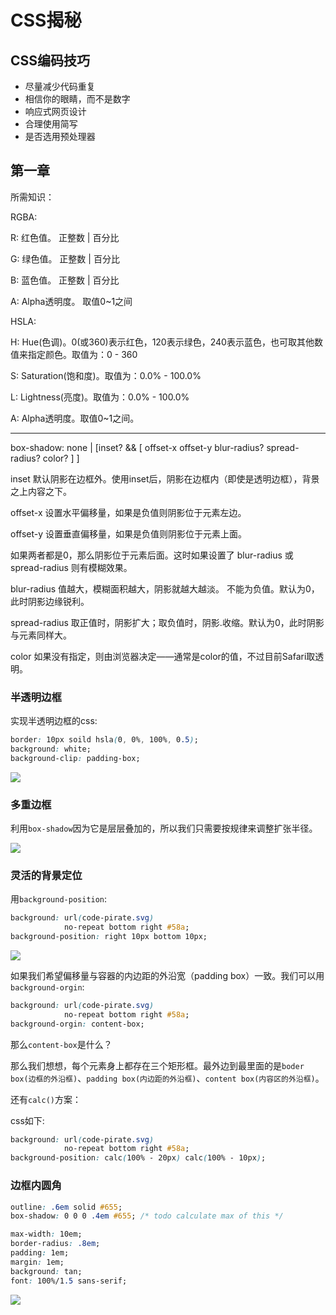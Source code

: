 # CSS揭秘

## CSS编码技巧

* 尽量减少代码重复
* 相信你的眼睛，而不是数字
* 响应式网页设计
* 合理使用简写
* 是否选用预处理器

## 第一章

所需知识：

RGBA:

R: 红色值。 正整数 | 百分比

G: 绿色值。 正整数 | 百分比

B: 蓝色值。 正整数 | 百分比

A: Alpha透明度。 取值0~1之间

HSLA:

H: Hue(色调)。0(或360)表示红色，120表示绿色，240表示蓝色，也可取其他数值来指定颜色。取值为：0 - 360

S: Saturation(饱和度)。取值为：0.0% - 100.0%

L: Lightness(亮度)。取值为：0.0% - 100.0%

A: Alpha透明度。取值0~1之间。

---

box-shadow:  none | [inset? && [ offset-x offset-y blur-radius? spread-radius? color? ] ]

inset 默认阴影在边框外。使用inset后，阴影在边框内（即使是透明边框），背景之上内容之下。

offset-x 设置水平偏移量，如果是负值则阴影位于元素左边。

offset-y 设置垂直偏移量，如果是负值则阴影位于元素上面。

如果两者都是0，那么阴影位于元素后面。这时如果设置了 blur-radius 或 spread-radius 则有模糊效果。

blur-radius 值越大，模糊面积越大，阴影就越大越淡。 不能为负值。默认为0，此时阴影边缘锐利。

spread-radius 取正值时，阴影扩大；取负值时，阴影.收缩。默认为0，此时阴影与元素同样大。

color 如果没有指定，则由浏览器决定——通常是color的值，不过目前Safari取透明。

### 半透明边框

实现半透明边框的css:

```css
border: 10px soild hsla(0, 0%, 100%, 0.5);
background: white;
background-clip: padding-box;
```

![](http://ozar6ogjb.bkt.clouddn.com/%E5%8D%8A%E9%80%8F%E6%98%8E%E8%BE%B9%E6%A1%86.png)

### 多重边框

利用`box-shadow`因为它是层层叠加的，所以我们只需要按规律来调整扩张半径。

![](http://ozar6ogjb.bkt.clouddn.com/%E5%A4%9A%E9%87%8D%E8%BE%B9%E6%A1%86.png)

### 灵活的背景定位

用`background-position`:

```css
background: url(code-pirate.svg)
            no-repeat bottom right #58a;
background-position: right 10px bottom 10px;
```

![](http://ozar6ogjb.bkt.clouddn.com/%E7%81%B5%E6%B4%BB%E7%9A%84%E8%83%8C%E6%99%AF%E5%AE%9A%E4%BD%8D.png)

如果我们希望偏移量与容器的内边距的外沿宽（padding box）一致。我们可以用`background-orgin`:

```css
background: url(code-pirate.svg)
            no-repeat bottom right #58a;
background-orgin: content-box;
```

那么`content-box`是什么？

那么我们想想，每个元素身上都存在三个矩形框。最外边到最里面的是`boder box(边框的外沿框)`、`padding box(内边距的外沿框)`、`content box(内容区的外沿框)`。

还有`calc()`方案：

css如下:

```css
background: url(code-pirate.svg)
            no-repeat bottom right #58a;
background-position: calc(100% - 20px) calc(100% - 10px);
```

### 边框内圆角

```css
outline: .6em solid #655;
box-shadow: 0 0 0 .4em #655; /* todo calculate max of this */

max-width: 10em;
border-radius: .8em;
padding: 1em;
margin: 1em;
background: tan;
font: 100%/1.5 sans-serif;
```

![](http://ozar6ogjb.bkt.clouddn.com/%E8%BE%B9%E6%A1%86%E5%86%85%E5%9C%86%E8%A7%92.png)

